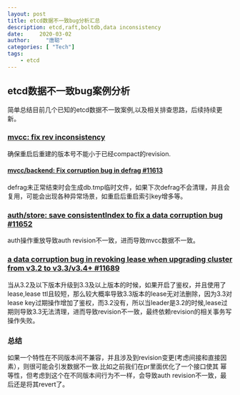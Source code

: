```yaml
---
layout: post
title: etcd数据不一致bug分析汇总
description: etcd,raft,boltdb,data inconsistency
date:     2020-03-02
author:     "唐聪"
categories: [ "Tech"]
tags:
    - etcd
---
```


## etcd数据不一致bug案例分析

简单总结目前几个已知的etcd数据不一致案例,以及相关排查思路，后续持续更新。

### [mvcc: fix rev inconsistency](https://github.com/etcd-io/etcd/pull/6633)

确保重启后重建的版本号不能小于已经compact的revision.

#### [mvcc/backend: Fix corruption bug in defrag #11613](https://github.com/etcd-io/etcd/pull/11613)

defrag未正常结束时会生成db.tmp临时文件，如果下次defrag不会清理，并且会复用，可能会出现各种异常场景，如重启后重启索引key增多等。

### [auth/store: save consistentIndex to fix a data corruption bug #11652](https://github.com/etcd-io/etcd/pull/11652)

auth操作重放导致auth revision不一致，进而导致mvcc数据不一致。

### [a data corruption bug in revoking lease when upgrading cluster from v3.2 to v3.3/v3.4+ #11689](https://github.com/etcd-io/etcd/issues/11689)

当从3.2及以下版本升级到3.3及以上版本的时候，如果开启了鉴权，并且使用了lease,lease ttl且较短，那么较大概率导致3.3版本的lease无对法删除，因为3.3对
lease key过期操作增加了鉴权，而3.2没有，所以当leader是3.2的时候,lease过期则导致3.3无法清理，进而导致revision不一致，最终依赖revision的相关事务写操作失败。

### 总结

如果一个特性在不同版本间不兼容，并且涉及到revision变更(考虑间接和直接因素），则很可能会引发数据不一致.比如之前我们在pr里面优化了一个接口使其
幂等性，但考虑到这个在不同版本间行为不一样，会导致auth revision不一致，最后还是将其revert了。